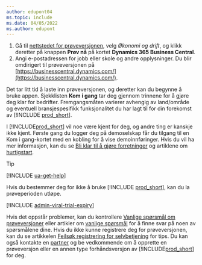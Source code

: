 ```yaml
---
author: edupont04
ms.topic: include
ms.date: 04/05/2022
ms.author: edupont
---
```

1. Gå til [nettstedet for prøveversjonen](https://go.microsoft.com/fwlink/?linkid=847861), velg *Økonomi og drift*, og klikk deretter på knappen **Prøv nå** på kortet **Dynamics 365 Business Central**.  
2. Angi e-postadressen for jobb eller skole og andre opplysninger. Du blir omdirigert til prøveversjonen på [https://businesscentral.dynamics.com/](https://businesscentral.dynamics.com/).  

Det tar litt tid å laste inn prøveversjonen, og deretter kan du begynne å bruke appen. Sjekklisten **Kom i gang** tar deg gjennom trinnene for å gjøre deg klar for bedrifter. Fremgangsmåten varierer avhengig av land/område og eventuell bransjespesifikk funksjonalitet du har lagt til for din forekomst av [!INCLUDE [prod_short](prod_short.md)].  

I [!INCLUDE[prod_short](prod_short.md)] vil noe være kjent for deg, og andre ting er kanskje ikke kjent. Første gang du logger deg på demoselskap får du tilgang til en Kom i gang-kortet med en kobling for å vise demoinnføringer. Hvis du vil ha mer informasjon, kan du se [Bli klar til å gjøre forretninger](../ui-get-ready-business.md) og artiklene om [hurtigstart](../quick-start-business-central.md).  

> [!TIP]
> [!INCLUDE [ua-get-help](ua-get-help.md)]

Hvis du bestemmer deg for ikke å bruke [!INCLUDE [prod_short](prod_short.md)], kan du la prøveperioden utløpe.  

[!INCLUDE [admin-viral-trial-expiry](admin-viral-trial-expiry.md)]

Hvis det oppstår problemer, kan du kontrollere [Vanlige spørsmål om prøveversjoner](../trial-faq.md) eller artikler om [vanlige spørsmål](../across-faq.yml) for å finne svar på noen av spørsmålene dine. Hvis du ikke kunne registrere deg for prøveversjonen, kan du se artikkelen [Feilsøk registrering for selvbetjening](../ui-troubleshoot-self-signup.md) for tips. Du kan også kontakte en [partner](/dynamics365/business-central/across-faq#how-do-i-find-a-reselling-partner) og be vedkommende om å opprette en prøveversjon eller en annen type forhåndsversjon av [!INCLUDE[prod_short](prod_short.md)] for deg.  
